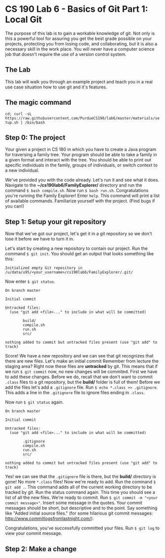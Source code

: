 # CS 190 Lab 6 - Basics of Git Part 1: Local Git

The purpose of this lab is to gain a workable knowledge of git. Not only is this a powerful
tool for assuring you get the best grade possible on your projects, protecting you from losing
code, and collaborating, but it is also a necessary skill in the work place. You will never
have a computer science job that doesn't require the use of a version control system.

## The Lab

This lab will walk you through an example project and teach you in a real use case situation
how to use git and it's features.

## The magic command

```cd; curl -sL https://raw.githubusercontent.com/PurdueCS190/lab6/master/materials/setup.sh | /bin/bash```

## Step 0: The project

Your given a project in CS 180 in which you have to create a Java program for traversing a family tree. Your
program should be able to take a family in a given format and interact with the tree. You should be able to
print out specific individuals in the family, groups of individuals, or switch context to a new individual.

We've provided you with the code already. Let's run it and see what it does. Navigate to the __~/cs190lab6/FamilyExplorer/__
directory and run the command `$ bash compile.sh`. Now run `$ bash run.sh`. Congratulations you're running the
Family Explorer! Enter `help`. This command will print a list of available commands. Familiarize yourself with
the project. (Find bugs if you can!)

## Step 1: Setup your git repository

Now that we've got our project, let's get it in a git repository so we don't lose it before we have to turn it
in.

Let's start by creating a new repository to contain our project. Run the command `$ git init`. You should
get an output that looks something like this:

```Initialized empty Git repository in /u/data/u95/<your_username>/cs190lab6/FamilyExplorer/.git/```

Now enter `$ git status`.

    On branch master

    Initial commit

    Untracked files:
      (use "git add <file>..." to include in what will be committed)

            build/
            compile.sh
            run.sh
            src/

    nothing added to commit but untracked files present (use "git add" to track)

Score! We have a new repository and we can see that git recognizes that there are new files. Let's make an initial commit
Remember from lecture the staging area? Right now these files are **untracked** by git. This means that if we run `$ git commit`
now, no new changes will be commited. First we have to add these changes. Before we do, recall that we don't want to
commit `.class` files to a git repository, but the __build/__ folder is full of them! Before we add the files let's
add a `.gitignore` file. Run `$ echo *.class >> .gitignore`. This adds a line in the `.gitignore` file to ignore files
ending in `.class`.

Now run `$ git status` again.

    On branch master

    Initial commit

    Untracked files:
      (use "git add <file>..." to include in what will be committed)

            .gitignore
            compile.sh
            run.sh
            src/

    nothing added to commit but untracked files present (use "git add" to track)

Yes! we can see that the `.gitignore` file is there, but the __build/__ directory is gone! No more `*.class` files!
Now we're ready to add. Run the command `$ git add .`. This command adds all of the current working directory to be
tracked by git. Run the status command again. This time you should see a list of all the new files. We're ready to
commit. Run `$ git commit -m "<your commit message>"`. Insert some message in the quotes. Your commit messages should
be short, but descriptive and to the point. Say something like "Added initial source files." (for some hilarious 
git commit messages: http://www.commitlogsfromlastnight.com/).

Congratulations, you've successfully committed your files. Run `$ git log` to view your commit message.

## Step 2: Make a change
